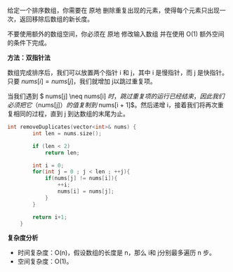 给定一个排序数组，你需要在 原地 删除重复出现的元素，使得每个元素只出现一次，返回移除后数组的新长度。

不要使用额外的数组空间，你必须在 原地 修改输入数组 并在使用 O(1) 额外空间的条件下完成。



<b>方法：双指针法</b>

数组完成排序后，我们可以放置两个指针 i 和 j，其中 i 是慢指针，而 j 是快指针。只要 $nums[i] = nums[j]$，我们就增加 j以跳过重复项。

当我们遇到 $ nums[j] \neq nums[i] $时，跳过重复项的运行已经结束，因此我们必须把它（$nums[j]$）的值复制到$ nums[i + 1]$。然后递增 i，接着我们将再次重复相同的过程，直到 j 到达数组的末尾为止。

```C++
int removeDuplicates(vector<int>& nums) {
        int len = nums.size();

        if (len < 2)
            return len;

        int i = 0;
        for(int j = 0 ; j < len ; ++j){
            if(nums[j] != nums[i]){
                ++i;
                nums[i] = nums[j];
            }
        }

        return i+1;
    }
```

<b>复杂度分析</b>

- 时间复杂度：O(n)，假设数组的长度是 n，那么 i和 j分别最多遍历 n 步。
- 空间复杂度：O(1)。

